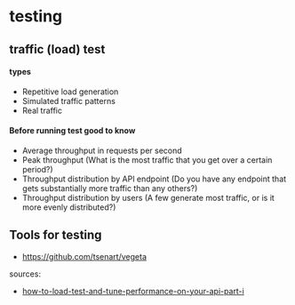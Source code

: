 # testing

## traffic (load) test

#### types

* Repetitive load generation
* Simulated traffic patterns
* Real traffic

#### Before running test good to know

* Average throughput in requests per second
* Peak throughput (What is the most traffic that you get over a certain period?)
* Throughput distribution by API endpoint (Do you have any endpoint that gets substantially more traffic than any others?)
* Throughput distribution by users (A few generate most traffic, or is it more evenly distributed?)

## Tools for testing

* https://github.com/tsenart/vegeta

sources:

* [how-to-load-test-and-tune-performance-on-your-api-part-i](https://www.3scale.net/2015/04/how-to-load-test-and-tune-performance-on-your-api-part-i/)

